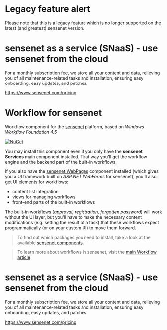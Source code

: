 # Legacy feature alert

Please note that this is a legacy feature which is no longer supported on the latest (and greatest) sensenet version.

# sensenet as a service (SNaaS) - use sensenet from the cloud

For a monthly subscription fee, we store all your content and data, relieving you of all maintenance-related tasks and installation, ensuring easy onboarding, easy updates, and patches.

https://www.sensenet.com/pricing

# Workflow for sensenet
Workflow component for the [sensenet](https://github.com/SenseNet/sensenet) platform, based on _Windows Workflow Foundation 4.5_

[![NuGet](https://img.shields.io/nuget/v/SenseNet.Workflow.Install.svg)](https://www.nuget.org/packages/SenseNet.Workflow.Install)

You may install this component even if you only have the **sensenet Services** main component installed. That way you'll get the workflow engine and the backend part of the built-in workflows.

If you also have the [sensenet WebPages](https://github.com/SenseNet/sn-webpages) component installed (which gives you a UI framework built on *ASP.NET WebForms* for sensenet), you'll also get UI elements for workflows:

- content list integration
- views for managing workflows
- front-end parts of the built-in workflows

The built-in workflows (_approval, registration, forgotten password_) will work without the UI layer, but you'll have to make the necessary content modifications (e.g. setting the result of a task) that these workflows expect programmatically (or on your custom UI) to move them forward.

> To find out which packages you need to install, take a look at the available [sensenet components](https://github.com/SenseNet/sensenet.github.io/blob/master/_docs/sensenet-components.md).

> To learn more about workflows in sensenet, visit the [main Workflow article](/docs/workflow.md).

# sensenet as a service (SNaaS) - use sensenet from the cloud

For a monthly subscription fee, we store all your content and data, relieving you of all maintenance-related tasks and installation, ensuring easy onboarding, easy updates, and patches.

https://www.sensenet.com/pricing